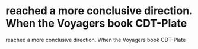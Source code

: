 # reached a more conclusive direction. When the Voyagers book CDT-Plate

reached a more conclusive direction. When the Voyagers book CDT-Plate